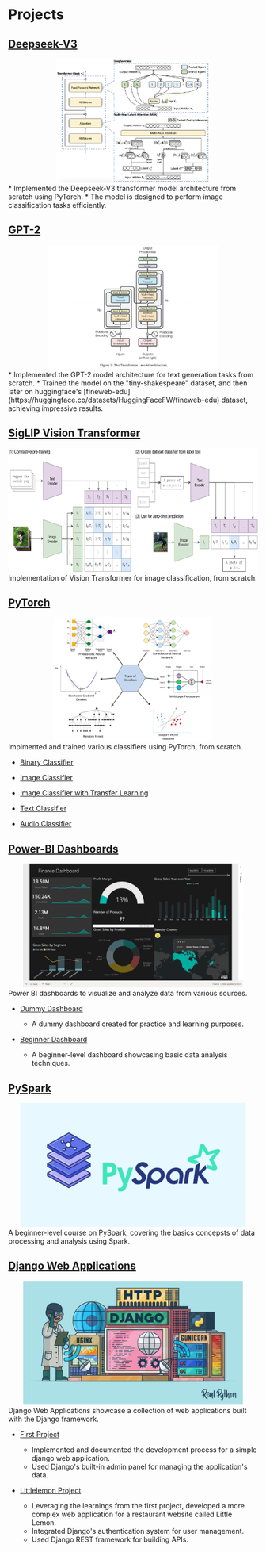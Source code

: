 # Projects

## [Deepseek-V3](https://github.com/Yash9988/self-learn/tree/main/projects/deepseek-v3/transformer.ipynb)

<center><img src="/assets/images/projects/v3-arch.png" alt="v3-banner" height="250"/></center>
* Implemented the Deepseek-V3 transformer model architecture from scratch using PyTorch.
* The model is designed to perform image classification tasks efficiently.


## [GPT-2](https://github.com/Yash9988/self-learn/tree/main/projects/gpt2/transformer.ipynb)

<center><img src="/assets/images/projects/gpt2.jpg" alt="gpt2-banner" height="250"/></center>
* Implemented the GPT-2 model architecture for text generation tasks from scratch.
* Trained the model on the "tiny-shakespeare" dataset, and then later on huggingface's [fineweb-edu](https://huggingface.co/datasets/HuggingFaceFW/fineweb-edu) dataset, achieving impressive results.


## [SigLIP Vision Transformer](https://github.com/Yash9988/self-learn/tree/main/projects/vision-transformer/transformer.ipynb)

<center><img src="/assets/images/projects/siglip.webp" alt="siglip-banner" height="250"/></center>
Implementation of Vision Transformer for image classification, from scratch.


## [PyTorch](https://github.com/Yash9988/self-learn/tree/main/projects/pytorch-practice/)

<center><img src="/assets/images/projects/classifiers.png" alt="classifier-banner" height="250"/></center>
Implmented and trained various classifiers using PyTorch, from scratch.

* [Binary Classifier](https://github.com/Yash9988/self-learn/tree/main/projects/pytorch-practice/binary_classifier.ipynb)

* [Image Classifier](https://github.com/Yash9988/self-learn/tree/main/projects/pytorch-practice/image_classifier.ipynb)

* [Image Classifier with Transfer Learning](https://github.com/Yash9988/self-learn/tree/main/projects/pytorch-practice/image_classifier_pretrained.ipynb)

* [Text Classifier](https://github.com/Yash9988/self-learn/tree/main/projects/pytorch-practice/text_classifier.ipynb)

* [Audio Classifier](https://github.com/Yash9988/self-learn/tree/main/projects/pytorch-practice/audio_classifier.ipynb)


## [Power-BI Dashboards](https://github.com/Yash9988/self-learn/tree/main/projects/power-bi/)

<center><img src="/assets/images/projects/power-bi.png" alt="power-bi-banner" height="250"/></center>
Power BI dashboards to visualize and analyze data from various sources.

* [Dummy Dashboard](https://github.com/Yash9988/self-learn/tree/main/projects/power-bi/power-bi/dummy-analysis/my-dummy-analysis.pbix)
    * A dummy dashboard created for practice and learning purposes.

* [Beginner Dashboard](https://github.com/Yash9988/self-learn/tree/main/projects/power-bi/power-bi/beginner-course/classic_model.pbix)
    * A beginner-level dashboard showcasing basic data analysis techniques.


## [PySpark](https://github.com/Yash9988/self-learn/tree/main/projects/pyspark/spark-tutorial.ipynb)

<center><img src="/assets/images/projects/pyspark.png" alt="pyspark-banner" height="250"/></center>
A beginner-level course on PySpark, covering the basics concepsts of data processing and analysis using Spark.


## [Django Web Applications](https://github.com/Yash9988/self-learn/tree/main/projects/django/)

<center><img src="/assets/images/projects/django.jpg" alt="django-banner" height="250"/></center>
Django Web Applications showcase a collection of web applications built with the Django framework.

* [First Project](https://github.com/Yash9988/self-learn/tree/main/projects/django/firstproject/)
    * Implemented and documented the development process for a simple django web application.
    * Used Django's built-in admin panel for managing the application's data.

* [Littlelemon Project](https://github.com/Yash9988/self-learn/tree/main/projects/django/littlelemon/)
    * Leveraging the learnings from the first project, developed a more complex web application for a restaurant website called Little Lemon.
    * Integrated Django's authentication system for user management.
    * Used Django REST framework for building APIs.